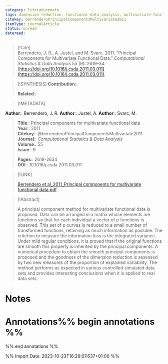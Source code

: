 ```yaml
---
category: literaturenote
tags: dimension-reduction, functional-data-analysis, multivariate-functional-data, functional-principal-components
citekey: berrenderoPrincipalComponentsMultivariate2011
itemType: journalArticle
status: unread  
dateread:  
---
```


> [!Cite]  
> Berrendero, J. R., A. Justel, and M. Svarc. 2011. “Principal Components for Multivariate Functional Data.” _Computational Statistics & Data Analysis_ 55 (9): 2619–34. [https://doi.org/10.1016/j.csda.2011.03.011](https://doi.org/10.1016/j.csda.2011.03.011).

> [!SYNTHESIS] 
>**Contribution**::
>
>**Related**:: 
>

> [!METADATA]  
>
**Author**:: Berrendero, J. R.
**Author**:: Justel, A.
**Author**:: Svarc, M.<br>
> **Title**:: Principal components for multivariate functional data    
> **Year**:: 2011     
> **Citekey**:: @berrenderoPrincipalComponentsMultivariate2011    
>**Journal**:: *Computational Statistics & Data Analysis*    
>**Volume**:: 55    
>**Issue**:: 9     
>    
>    
>     
> **Pages**:: 2619-2634    
>**DOI**:: 10.1016/j.csda.2011.03.011    
>

> [!LINK] 
>
> [Berrendero et al_2011_Principal components for multivariate functional data.pdf](file:///Users/steven/Library/CloudStorage/GoogleDrive-steven.golovkine@ul.ie/My%20Drive/bibliography/Computational%20Statistics%20&%20Data%20Analysis/2011/Berrendero%20et%20al_2011_Principal%20components%20for%20multivariate%20functional%20data.pdf).

>[!Abstract]
>
>A principal component method for multivariate functional data is proposed. Data can be arranged in a matrix whose elements are functions so that for each individual a vector of p functions is observed. This set of p curves is reduced to a small number of transformed functions, retaining as much information as possible. The criterion to measure the information loss is the integrated variance. Under mild regular conditions, it is proved that if the original functions are smooth this property is inherited by the principal components. A numerical procedure to obtain the smooth principal components is proposed and the goodness of the dimension reduction is assessed by two new measures of the proportion of explained variability. The method performs as expected in various controlled simulated data sets and provides interesting conclusions when it is applied to real data sets.
>>


# Notes<br>
# Annotations%% begin annotations %%  
 
  
%% end annotations %%

%% Import Date: 2023-10-23T16:29:07.637+01:00 %%
